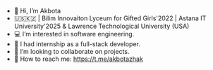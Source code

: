- 👋 Hi, I’m Akbota
- 🇺🇸🇰🇿 | Bilim Innovaiton Lyceum for Gifted Girls'2022 | Astana IT University'2025 & Lawrence Technological University (USA)
- 💻 I’m interested in software engineering.
- 🌱 I had internship as a full-stack developer.
- 🚀 I’m looking to collaborate on projects.
- 📩 How to reach me: https://t.me/akbotazhak

<!---
akbotazhaksylyk/akbotazhaksylyk is a ✨ special ✨ repository because its `README.md` (this file) appears on your GitHub profile.
You can click the Preview link to take a look at your changes.
--->
